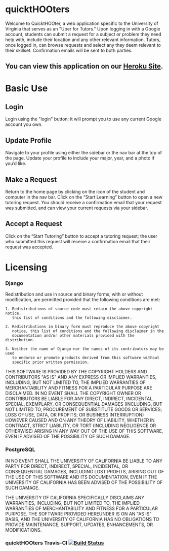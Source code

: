 # quicktHOOters 
Welcome to QuicktHOOter, a web application specific to the University of Virginia that serves as an "Uber for Tutors." Upon logging in with a Google account, students can submit a request for a subject or problem they need help with, include their location and any other relevant information. Tutors, once logged in, can browse requests and select any they deem relevant to their skillset. Confirmation emails will be sent to both parties. 
## You can view this application on our [Heroku Site](https://quick-thooters.herokuapp.com).

# Basic Use
## Login
Login using the "login" button; it will prompt you to use any current Google account you own.

## Update Profile
Navigate to your profile using either the sidebar or the nav bar at the top of the page. Update your profile to include your major, year, and a photo if you’d like. 

## Make a Request
Return to the home page by clicking on the icon of the student and computer in the nav bar. Click on the “Start Learning” button to open a new tutoring request. You should receive a confirmation email that your request was submitted, and can view your current requests via your sidebar.

## Accept a Request
Click on the “Start Tutoring” button to accept a tutoring request; the user who submitted this request will receive a confirmation email that their request was accepted.

# Licensing
### Django
Redistribution and use in source and binary forms, with or without modification,
are permitted provided that the following conditions are met:

    1. Redistributions of source code must retain the above copyright notice,
       this list of conditions and the following disclaimer.

    2. Redistributions in binary form must reproduce the above copyright
       notice, this list of conditions and the following disclaimer in the
       documentation and/or other materials provided with the distribution.

    3. Neither the name of Django nor the names of its contributors may be used
       to endorse or promote products derived from this software without
       specific prior written permission.

THIS SOFTWARE IS PROVIDED BY THE COPYRIGHT HOLDERS AND CONTRIBUTORS "AS IS" AND
ANY EXPRESS OR IMPLIED WARRANTIES, INCLUDING, BUT NOT LIMITED TO, THE IMPLIED
WARRANTIES OF MERCHANTABILITY AND FITNESS FOR A PARTICULAR PURPOSE ARE
DISCLAIMED. IN NO EVENT SHALL THE COPYRIGHT OWNER OR CONTRIBUTORS BE LIABLE FOR
ANY DIRECT, INDIRECT, INCIDENTAL, SPECIAL, EXEMPLARY, OR CONSEQUENTIAL DAMAGES
(INCLUDING, BUT NOT LIMITED TO, PROCUREMENT OF SUBSTITUTE GOODS OR SERVICES;
LOSS OF USE, DATA, OR PROFITS; OR BUSINESS INTERRUPTION) HOWEVER CAUSED AND ON
ANY THEORY OF LIABILITY, WHETHER IN CONTRACT, STRICT LIABILITY, OR TORT
(INCLUDING NEGLIGENCE OR OTHERWISE) ARISING IN ANY WAY OUT OF THE USE OF THIS
SOFTWARE, EVEN IF ADVISED OF THE POSSIBILITY OF SUCH DAMAGE.

### PostgreSQL
IN NO EVENT SHALL THE UNIVERSITY OF CALIFORNIA BE LIABLE TO ANY PARTY FOR DIRECT, INDIRECT, SPECIAL, INCIDENTAL, OR CONSEQUENTIAL DAMAGES, INCLUDING LOST PROFITS, ARISING OUT OF THE USE OF THIS SOFTWARE AND ITS DOCUMENTATION, EVEN IF THE UNIVERSITY OF CALIFORNIA HAS BEEN ADVISED OF THE POSSIBILITY OF SUCH DAMAGE.

THE UNIVERSITY OF CALIFORNIA SPECIFICALLY DISCLAIMS ANY WARRANTIES, INCLUDING, BUT NOT LIMITED TO, THE IMPLIED WARRANTIES OF MERCHANTABILITY AND FITNESS FOR A PARTICULAR PURPOSE. THE SOFTWARE PROVIDED HEREUNDER IS ON AN "AS IS" BASIS, AND THE UNIVERSITY OF CALIFORNIA HAS NO OBLIGATIONS TO PROVIDE MAINTENANCE, SUPPORT, UPDATES, ENHANCEMENTS, OR MODIFICATIONS.

### quicktHOOters Travis-CI [![Build Status](https://travis-ci.com/uva-cs3240-s20/project-102-quickthooters.svg?token=VChSL7jhrppCysSV9D6K&branch=master)](https://travis-ci.com/uva-cs3240-s20/project-102-quickthooters)
